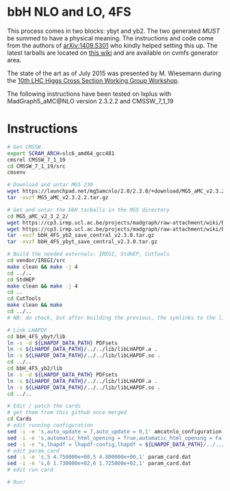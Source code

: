 bbH NLO and LO, 4FS
=====

This process comes in two blocks: ybyt and yb2. The two generated *MUST* be summed to have a physical meaning. The instructions and code come from the authors of [arXiv:1409.5301](http://arxiv.org/abs/1409.5301) who kindly helped setting this up. The latest tarballs are located on [this wiki](https://cp3.irmp.ucl.ac.be/projects/madgraph/wiki/bbH) and are available on cvmfs generator area.

The state of the art as of July 2015 was presented by M. Wiesemann during the [10th LHC Higgs Cross Section Working Group Workshop](http://indico.cern.ch/event/350628/timetable/#20150716.detailed).

The following instructions have been tested on lxplus with MadGraph5_aMC@NLO version 2.3.2.2 and CMSSW_7_1_19

# Instructions

```bash
# Get CMSSW
export SCRAM_ARCH=slc6_amd64_gcc481
cmsrel CMSSW_7_1_19
cd CMSSW_7_1_19/src
cmsenv

# Download and untar MG5 230
wget https://launchpad.net/mg5amcnlo/2.0/2.3.0/+download/MG5_aMC_v2.3.2.2.tar.gz
tar -xvzf MG5_aMC_v2.3.2.2.tar.gz

# Get and untar the bbH tarballs in the MG5 directory
cd MG5_aMC_v2_3_2_2/
wget https://cp3.irmp.ucl.ac.be/projects/madgraph/raw-attachment/wiki/bbH/bbH_4FS_yb2_save_central_v2.3.0.tar.gz
wget https://cp3.irmp.ucl.ac.be/projects/madgraph/raw-attachment/wiki/bbH/bbH_4FS_ybyt_save_central_v2.3.0.tar.gz
tar -xvzf bbH_4FS_yb2_save_central_v2.3.0.tar.gz
tar -xvzf bbH_4FS_ybyt_save_central_v2.3.0.tar.gz

# Build the needed externals: IREGI, StdHEP, CutTools
cd vendor/IREGI/src
make clean && make -j 4
cd ../..
cd StdHEP
make clean && make -j 4
cd ..
cd CutTools
make clean && make
cd ../..
# NB: do check, but after building the previous, the symlinks to the librairies should not be broken in bbH_4FS_ybyt/lib and bbH_4FS_yb2/lib

# Link LHAPDF
cd bbH_4FS_ybyt/lib
ln -s -d ${LHAPDF_DATA_PATH} PDFsets
ln -s ${LHAPDF_DATA_PATH}/../../lib/libLHAPDF.a .
ln -s ${LHAPDF_DATA_PATH}/../../lib/libLHAPDF.so .
cd ../..
cd bbH_4FS_yb2/lib
ln -s -d ${LHAPDF_DATA_PATH} PDFsets
ln -s ${LHAPDF_DATA_PATH}/../../lib/libLHAPDF.a .
ln -s ${LHAPDF_DATA_PATH}/../../lib/libLHAPDF.so .
cd ../..

# Edit / patch the cards
# get them from this github once merged
cd Cards
# edit running configuration
sed -i -e 's,auto_update = 7,auto_update = 0,1' amcatnlo_configuration.txt
sed -i -e 's,automatic_html_opening = True,automatic_html_opening = False,1' amcatnlo_configuration.txt
sed -i -e "s,lhapdf = lhapdf-config,lhapdf = ${LHAPDF_DATA_PATH}/../../bin/lhapdf-config,1" amcatnlo_configuration.txt
# edit param_card
sed -i -e 's,5 4.750000e+00,5 4.800000e+00,1' param_card.dat
sed -i -e 's,6 1.730000e+02,6 1.725000e+02,1' param_card.dat
# edit run card

# Run!
```

